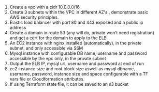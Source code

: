 1. Create a vpc with a cidr 10.0.0.0/16
2. Create 3 subnets within the VPC in different AZ's , demonstrate basic AWS security principles.
3. Elastic load balancer with port 80 and 443 exposed and a public ip address
4. Create a domain in route 53 (any will do, private won't need registration) and get a cert for the
domain to apply to the ELB
5. An EC2 instance with nginx installed (automatically), in the private subnet, and only accessible
via SSM
6. Mysql instance with configurable DB name, username and password accessible by the vpc only,
in the private subnet
7. Output the ELB IP, mysql url, username and password at end of run
8. ec2 instance size and root block size aswell as mysql dbname, username, password, instance size
and space configurable with a TF vars file or Cloudformation attributes.
9. If using Terraform state file, it can be saved to an s3 bucket
